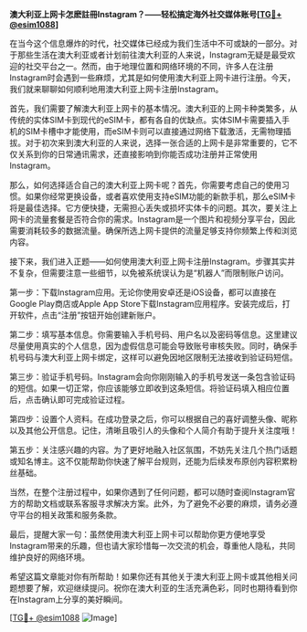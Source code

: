 **澳大利亚上网卡怎麽註冊Instagram？——轻松搞定海外社交媒体账号[[TG💪+ @esim1088](https://t.me/s/esim1088)]**

在当今这个信息爆炸的时代，社交媒体已经成为我们生活中不可或缺的一部分。对于那些生活在澳大利亚或者计划前往澳大利亚的人来说，Instagram无疑是最受欢迎的社交平台之一。然而，由于地理位置和网络环境的不同，许多人在注册Instagram时会遇到一些麻烦，尤其是如何使用澳大利亚上网卡进行注册。今天，我们就来聊聊如何顺利地用澳大利亚上网卡注册Instagram。

首先，我们需要了解澳大利亚上网卡的基本情况。澳大利亚的上网卡种类繁多，从传统的实体SIM卡到现代的eSIM卡，都有各自的优缺点。实体SIM卡需要插入手机的SIM卡槽中才能使用，而eSIM卡则可以直接通过网络下载激活，无需物理插拔。对于初次来到澳大利亚的人来说，选择一张合适的上网卡是非常重要的，它不仅关系到你的日常通讯需求，还直接影响到你能否成功注册并正常使用Instagram。

那么，如何选择适合自己的澳大利亚上网卡呢？首先，你需要考虑自己的使用习惯。如果你经常更换设备，或者喜欢使用支持eSIM功能的新款手机，那么eSIM卡将是最佳选择。它方便快捷，无需担心丢失或损坏实体卡的问题。其次，要关注上网卡的流量套餐是否符合你的需求。Instagram是一个图片和视频分享平台，因此需要消耗较多的数据流量。确保所选上网卡提供的流量足够支持你频繁上传和浏览内容。

接下来，我们进入正题——如何使用澳大利亚上网卡注册Instagram。步骤其实并不复杂，但需要注意一些细节，以免被系统误认为是“机器人”而限制账户访问。

第一步：下载Instagram应用。无论你使用安卓还是iOS设备，都可以直接在Google Play商店或Apple App Store下载Instagram应用程序。安装完成后，打开软件，点击“注册”按钮开始创建新账户。

第二步：填写基本信息。你需要输入手机号码、用户名以及密码等信息。这里建议尽量使用真实的个人信息，因为虚假信息可能会导致账号审核失败。同时，确保手机号码与澳大利亚上网卡绑定，这样可以避免因地区限制无法接收到验证码短信。

第三步：验证手机号码。Instagram会向你刚刚输入的手机号发送一条包含验证码的短信。如果一切正常，你应该能够立即收到这条短信。将验证码填入相应位置后，点击确认即可完成验证过程。

第四步：设置个人资料。在成功登录之后，你可以根据自己的喜好调整头像、昵称以及其他公开信息。记住，清晰且吸引人的头像和个人简介有助于提升关注度哦！

第五步：关注感兴趣的内容。为了更好地融入社区氛围，不妨先关注几个热门话题或知名博主。这不仅能帮助你快速了解平台规则，还能为后续发布原创内容积累粉丝基础。

当然，在整个注册过程中，如果你遇到了任何问题，都可以随时查阅Instagram官方的帮助文档或联系客服寻求解决方案。此外，为了避免不必要的麻烦，请务必遵守平台的相关政策和服务条款。

最后，提醒大家一句：虽然使用澳大利亚上网卡可以帮助你更方便地享受Instagram带来的乐趣，但也请大家珍惜每一次交流的机会，尊重他人隐私，共同维护良好的网络环境。

希望这篇文章能对你有所帮助！如果你还有其他关于澳大利亚上网卡或其他相关问题想要了解，欢迎继续提问。祝你在澳大利亚的生活充满色彩，同时也期待看到你在Instagram上分享的美好瞬间。

[[TG💪+ @esim1088](https://t.me/s/esim1088) ![Image](https://i.postimg.cc/4NQfJmqS/Snipaste-2025-05-13-00-14-12.png)]